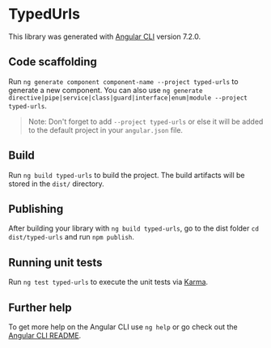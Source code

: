 # TypedUrls

This library was generated with [Angular CLI](https://github.com/angular/angular-cli) version 7.2.0.

## Code scaffolding

Run `ng generate component component-name --project typed-urls` to generate a new component. You can also use `ng generate directive|pipe|service|class|guard|interface|enum|module --project typed-urls`.

> Note: Don't forget to add `--project typed-urls` or else it will be added to the default project in your `angular.json` file.

## Build

Run `ng build typed-urls` to build the project. The build artifacts will be stored in the `dist/` directory.

## Publishing

After building your library with `ng build typed-urls`, go to the dist folder `cd dist/typed-urls` and run `npm publish`.

## Running unit tests

Run `ng test typed-urls` to execute the unit tests via [Karma](https://karma-runner.github.io).

## Further help

To get more help on the Angular CLI use `ng help` or go check out the [Angular CLI README](https://github.com/angular/angular-cli/blob/master/README.md).
